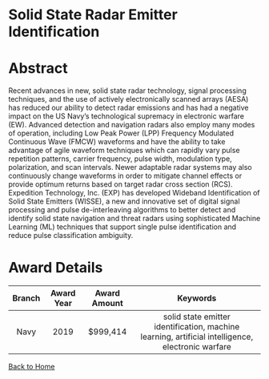 
Solid State Radar Emitter Identification
========================================

# Abstract


Recent advances in new, solid state radar technology, signal processing techniques, and the use of actively electronically scanned arrays (AESA) has reduced our ability to detect radar emissions and has had a negative impact on the US Navy’s technological supremacy in electronic warfare (EW). Advanced detection and navigation radars also employ many modes of operation, including Low Peak Power (LPP) Frequency Modulated Continuous Wave (FMCW) waveforms and have the ability to take advantage of agile waveform techniques which can rapidly vary pulse repetition patterns, carrier frequency, pulse width, modulation type, polarization, and scan intervals. Newer adaptable radar systems may also continuously change waveforms in order to mitigate channel effects or provide optimum returns based on target radar cross section (RCS). Expedition Technology, Inc. (EXP) has developed Wideband Identification of Solid State Emitters (WISSE), a new and innovative set of digital signal processing and pulse de-interleaving algorithms to better detect and identify solid state navigation and threat radars using sophisticated Machine Learning (ML) techniques that support single pulse identification and reduce pulse classification ambiguity.  

# Award Details

|Branch|Award Year|Award Amount|Keywords|
| :---: | :---: | :---: | :---: |
|Navy|2019|$999,414|solid state emitter identification, machine learning, artificial intelligence, electronic warfare|
  
  


[Back to Home](https://github.com/chrischow/dod_sbir_awards/Reports/DJ/#1940)